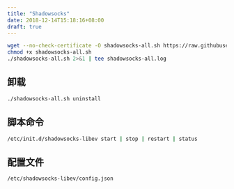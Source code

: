 ```yaml
---
title: "Shadowsocks"
date: 2018-12-14T15:18:16+08:00
draft: true
---
```


```sh
wget --no-check-certificate -O shadowsocks-all.sh https://raw.githubusercontent.com/teddysun/shadowsocks_install/master/shadowsocks-all.sh
chmod +x shadowsocks-all.sh
./shadowsocks-all.sh 2>&1 | tee shadowsocks-all.log
```
## 卸载
```sh
./shadowsocks-all.sh uninstall
```

## 脚本命令
```sh
/etc/init.d/shadowsocks-libev start | stop | restart | status
```

## 配置文件
`/etc/shadowsocks-libev/config.json`
